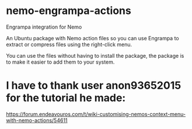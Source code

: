 # nemo-engrampa-actions
Engrampa integration for Nemo

An Ubuntu package with Nemo action files so you can use Engrampa to extract or compress files using the right-click menu.

You can use the files without having to install the package, the package is to make it easier to add them to your system.

# I have to thank user anon93652015 for the tutorial he made:
https://forum.endeavouros.com/t/wiki-customising-nemos-context-menu-with-nemo-actions/54611

